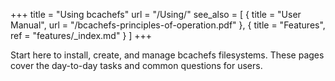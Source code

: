 +++
title = "Using bcachefs"
url = "/Using/"
see_also = [
  { title = "User Manual", url = "/bcachefs-principles-of-operation.pdf" },
  { title = "Features", ref = "features/_index.md" }
]
+++

Start here to install, create, and manage bcachefs filesystems. These pages cover the day-to-day tasks and common questions for users.
